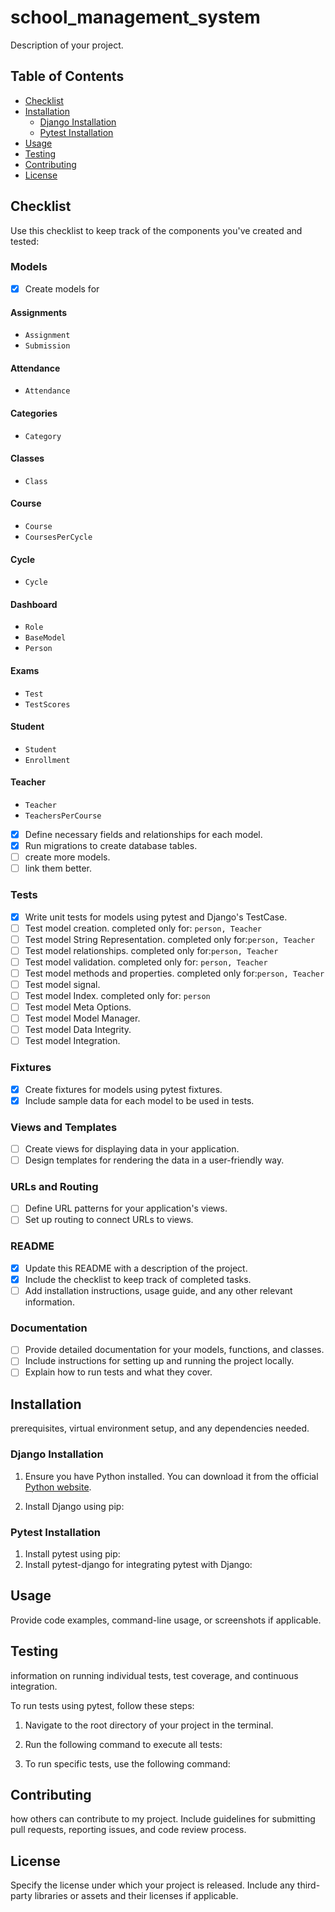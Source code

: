 # school_management_system

Description of your project.

## Table of Contents

- [Checklist](#checklist)
- [Installation](#installation)
  - [Django Installation](#django-installation)
  - [Pytest Installation](#pytest-installation)
- [Usage](#usage)
- [Testing](#testing)
- [Contributing](#contributing)
- [License](#license)

## Checklist

Use this checklist to keep track of the components you've created and tested:

### Models

- [x] Create models for

#### Assignments
- `Assignment`
- `Submission`

#### Attendance
- `Attendance`

#### Categories
- `Category`

#### Classes
- `Class`

#### Course
- `Course`
- `CoursesPerCycle`

#### Cycle
- `Cycle`

#### Dashboard
- `Role`
- `BaseModel`
- `Person`

#### Exams
- `Test`
- `TestScores`

#### Student
- `Student`
- `Enrollment`

#### Teacher
- `Teacher`
- `TeachersPerCourse`

- [x] Define necessary fields and relationships for each model.
- [x] Run migrations to create database tables.
- [ ] create more models.
- [ ] link them better.

### Tests

- [x] Write unit tests for models using pytest and Django's TestCase.
- [ ] Test model creation. completed only for: `person, Teacher`
- [ ] Test model String Representation. completed only for:`person, Teacher` 
- [ ] Test model relationships. completed only for:`person, Teacher` 
- [ ] Test model validation. completed only for: `person, Teacher` 
- [ ] Test model methods and properties. completed only for:`person, Teacher` 
- [ ] Test model signal.
- [ ] Test model Index. completed only for: `person`
- [ ] Test model Meta Options.
- [ ] Test model Model Manager.
- [ ] Test model Data Integrity.
- [ ] Test model Integration.

### Fixtures

- [x] Create fixtures for models using pytest fixtures.
- [x] Include sample data for each model to be used in tests.

### Views and Templates 

- [ ] Create views for displaying data in your application.
- [ ] Design templates for rendering the data in a user-friendly way.

### URLs and Routing 

- [ ] Define URL patterns for your application's views.
- [ ] Set up routing to connect URLs to views.

### README

- [x] Update this README with a description of the project.
- [x] Include the checklist to keep track of completed tasks.
- [ ] Add installation instructions, usage guide, and any other relevant information.

### Documentation

- [ ] Provide detailed documentation for your models, functions, and classes.
- [ ] Include instructions for setting up and running the project locally.
- [ ] Explain how to run tests and what they cover.

## Installation

prerequisites, virtual environment setup, and any dependencies needed.

### Django Installation

1. Ensure you have Python installed. You can download it from the official [Python website](https://www.python.org/downloads/).

2. Install Django using pip:


### Pytest Installation

1. Install pytest using pip:
2. Install pytest-django for integrating pytest with Django:

## Usage

Provide code examples, command-line usage, or screenshots if applicable.

## Testing
information on running individual tests, test coverage, and continuous integration.

To run tests using pytest, follow these steps:

1. Navigate to the root directory of your project in the terminal.

2. Run the following command to execute all tests:

3. To run specific tests, use the following command:

## Contributing

how others can contribute to my project. Include guidelines for submitting pull requests, reporting issues, and code review process.

## License

Specify the license under which your project is released. Include any third-party libraries or assets and their licenses if applicable.


